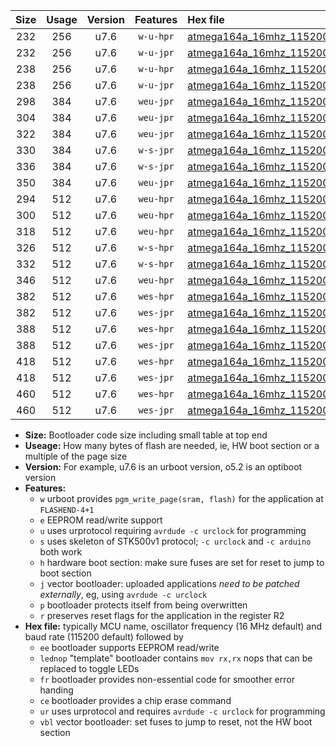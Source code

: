 |Size|Usage|Version|Features|Hex file|
|:-:|:-:|:-:|:-:|:--|
|232|256|u7.6|`w-u-hpr`|[atmega164a_16mhz_115200bps_ur.hex](https://raw.githubusercontent.com/stefanrueger/urboot/main//atmega164a_16mhz_115200bps_ur.hex)|
|232|256|u7.6|`w-u-jpr`|[atmega164a_16mhz_115200bps_ur_vbl.hex](https://raw.githubusercontent.com/stefanrueger/urboot/main//atmega164a_16mhz_115200bps_ur_vbl.hex)|
|238|256|u7.6|`w-u-hpr`|[atmega164a_16mhz_115200bps_lednop_ur.hex](https://raw.githubusercontent.com/stefanrueger/urboot/main//atmega164a_16mhz_115200bps_lednop_ur.hex)|
|238|256|u7.6|`w-u-jpr`|[atmega164a_16mhz_115200bps_lednop_ur_vbl.hex](https://raw.githubusercontent.com/stefanrueger/urboot/main//atmega164a_16mhz_115200bps_lednop_ur_vbl.hex)|
|298|384|u7.6|`weu-jpr`|[atmega164a_16mhz_115200bps_ee_ur_vbl.hex](https://raw.githubusercontent.com/stefanrueger/urboot/main//atmega164a_16mhz_115200bps_ee_ur_vbl.hex)|
|304|384|u7.6|`weu-jpr`|[atmega164a_16mhz_115200bps_ee_lednop_ur_vbl.hex](https://raw.githubusercontent.com/stefanrueger/urboot/main//atmega164a_16mhz_115200bps_ee_lednop_ur_vbl.hex)|
|322|384|u7.6|`weu-jpr`|[atmega164a_16mhz_115200bps_ee_lednop_fr_ur_vbl.hex](https://raw.githubusercontent.com/stefanrueger/urboot/main//atmega164a_16mhz_115200bps_ee_lednop_fr_ur_vbl.hex)|
|330|384|u7.6|`w-s-jpr`|[atmega164a_16mhz_115200bps_vbl.hex](https://raw.githubusercontent.com/stefanrueger/urboot/main//atmega164a_16mhz_115200bps_vbl.hex)|
|336|384|u7.6|`w-s-jpr`|[atmega164a_16mhz_115200bps_lednop_vbl.hex](https://raw.githubusercontent.com/stefanrueger/urboot/main//atmega164a_16mhz_115200bps_lednop_vbl.hex)|
|350|384|u7.6|`weu-jpr`|[atmega164a_16mhz_115200bps_ee_lednop_fr_ce_ur_vbl.hex](https://raw.githubusercontent.com/stefanrueger/urboot/main//atmega164a_16mhz_115200bps_ee_lednop_fr_ce_ur_vbl.hex)|
|294|512|u7.6|`weu-hpr`|[atmega164a_16mhz_115200bps_ee_ur.hex](https://raw.githubusercontent.com/stefanrueger/urboot/main//atmega164a_16mhz_115200bps_ee_ur.hex)|
|300|512|u7.6|`weu-hpr`|[atmega164a_16mhz_115200bps_ee_lednop_ur.hex](https://raw.githubusercontent.com/stefanrueger/urboot/main//atmega164a_16mhz_115200bps_ee_lednop_ur.hex)|
|318|512|u7.6|`weu-hpr`|[atmega164a_16mhz_115200bps_ee_lednop_fr_ur.hex](https://raw.githubusercontent.com/stefanrueger/urboot/main//atmega164a_16mhz_115200bps_ee_lednop_fr_ur.hex)|
|326|512|u7.6|`w-s-hpr`|[atmega164a_16mhz_115200bps.hex](https://raw.githubusercontent.com/stefanrueger/urboot/main//atmega164a_16mhz_115200bps.hex)|
|332|512|u7.6|`w-s-hpr`|[atmega164a_16mhz_115200bps_lednop.hex](https://raw.githubusercontent.com/stefanrueger/urboot/main//atmega164a_16mhz_115200bps_lednop.hex)|
|346|512|u7.6|`weu-hpr`|[atmega164a_16mhz_115200bps_ee_lednop_fr_ce_ur.hex](https://raw.githubusercontent.com/stefanrueger/urboot/main//atmega164a_16mhz_115200bps_ee_lednop_fr_ce_ur.hex)|
|382|512|u7.6|`wes-hpr`|[atmega164a_16mhz_115200bps_ee.hex](https://raw.githubusercontent.com/stefanrueger/urboot/main//atmega164a_16mhz_115200bps_ee.hex)|
|382|512|u7.6|`wes-jpr`|[atmega164a_16mhz_115200bps_ee_vbl.hex](https://raw.githubusercontent.com/stefanrueger/urboot/main//atmega164a_16mhz_115200bps_ee_vbl.hex)|
|388|512|u7.6|`wes-hpr`|[atmega164a_16mhz_115200bps_ee_lednop.hex](https://raw.githubusercontent.com/stefanrueger/urboot/main//atmega164a_16mhz_115200bps_ee_lednop.hex)|
|388|512|u7.6|`wes-jpr`|[atmega164a_16mhz_115200bps_ee_lednop_vbl.hex](https://raw.githubusercontent.com/stefanrueger/urboot/main//atmega164a_16mhz_115200bps_ee_lednop_vbl.hex)|
|418|512|u7.6|`wes-hpr`|[atmega164a_16mhz_115200bps_ee_lednop_fr.hex](https://raw.githubusercontent.com/stefanrueger/urboot/main//atmega164a_16mhz_115200bps_ee_lednop_fr.hex)|
|418|512|u7.6|`wes-jpr`|[atmega164a_16mhz_115200bps_ee_lednop_fr_vbl.hex](https://raw.githubusercontent.com/stefanrueger/urboot/main//atmega164a_16mhz_115200bps_ee_lednop_fr_vbl.hex)|
|460|512|u7.6|`wes-hpr`|[atmega164a_16mhz_115200bps_ee_lednop_fr_ce.hex](https://raw.githubusercontent.com/stefanrueger/urboot/main//atmega164a_16mhz_115200bps_ee_lednop_fr_ce.hex)|
|460|512|u7.6|`wes-jpr`|[atmega164a_16mhz_115200bps_ee_lednop_fr_ce_vbl.hex](https://raw.githubusercontent.com/stefanrueger/urboot/main//atmega164a_16mhz_115200bps_ee_lednop_fr_ce_vbl.hex)|

- **Size:** Bootloader code size including small table at top end
- **Useage:** How many bytes of flash are needed, ie, HW boot section or a multiple of the page size
- **Version:** For example, u7.6 is an urboot version, o5.2 is an optiboot version
- **Features:**
  + `w` urboot provides `pgm_write_page(sram, flash)` for the application at `FLASHEND-4+1`
  + `e` EEPROM read/write support
  + `u` uses urprotocol requiring `avrdude -c urclock` for programming
  + `s` uses skeleton of STK500v1 protocol; `-c urclock` and `-c arduino` both work
  + `h` hardware boot section: make sure fuses are set for reset to jump to boot section
  + `j` vector bootloader: uploaded applications *need to be patched externally*, eg, using `avrdude -c urclock`
  + `p` bootloader protects itself from being overwritten
  + `r` preserves reset flags for the application in the register R2
- **Hex file:** typically MCU name, oscillator frequency (16 MHz default) and baud rate (115200 default) followed by
  + `ee` bootloader supports EEPROM read/write
  + `lednop` "template" bootloader contains `mov rx,rx` nops that can be replaced to toggle LEDs
  + `fr` bootloader provides non-essential code for smoother error handing
  + `ce` bootloader provides a chip erase command
  + `ur` uses urprotocol and requires `avrdude -c urclock` for programming
  + `vbl` vector bootloader: set fuses to jump to reset, not the HW boot section
